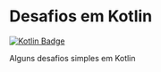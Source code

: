 # Desafios em Kotlin
[![Kotlin Badge](https://img.shields.io/badge/Kotlin-v1.710-884dff?style=flat-square&logo=Kotlin)](https://kotlinlang.org)

Alguns desafios simples em Kotlin
